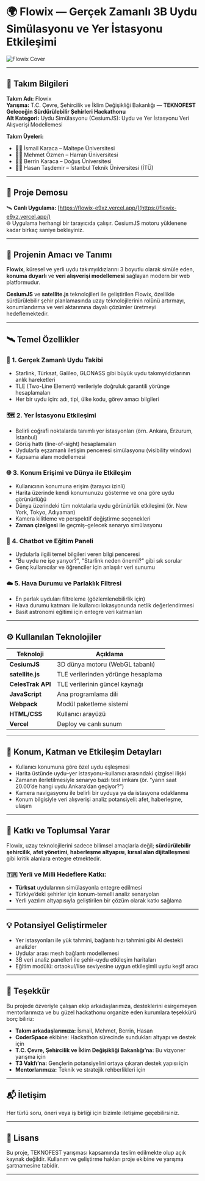 # 🌍 Flowix — Gerçek Zamanlı 3B Uydu Simülasyonu ve Yer İstasyonu Etkileşimi

![Flowix Cover]([https://github.com/sehnazcan/TEAM-NUKLEOTIT--GELECEGIN-SURDURULEBILIR-SEHIRLERI-HACKATHONU/blob/main/frontend/photo.jpg?raw=true](https://github.com/mehmetozmenn/flowix-uydu-simulasyonu/blob/main/Flowix.png?raw=true))

---

## 👥 Takım Bilgileri

**Takım Adı:** Flowix  
**Yarışma:** T.C. Çevre, Şehircilik ve İklim Değişikliği Bakanlığı — **TEKNOFEST Geleceğin Sürdürülebilir Şehirleri Hackathonu**  
**Alt Kategori:** Uydu Simülasyonu (CesiumJS): Uydu ve Yer İstasyonu Veri Alışverişi Modellemesi

**Takım Üyeleri:**
- 👨‍💻 İsmail Karaca – Maltepe Üniversitesi
- 👨‍💻 Mehmet Özmen – Harran Üniversitesi
- 👩‍💻 Berrin Karaca – Doğuş Üniversitesi
- 👨‍💻 Hasan Taşdemir – İstanbul Teknik Üniversitesi (İTÜ)

---

## 📌 Proje Demosu

🛰️ **Canlı Uygulama:** [https://flowix-e9xz.vercel.app/](https://flowix-e9xz.vercel.app/)  
🌐 Uygulama herhangi bir tarayıcıda çalışır. CesiumJS motoru yüklenene kadar birkaç saniye bekleyiniz.

---

## 📌 Projenin Amacı ve Tanımı

**Flowix**, küresel ve yerli uydu takımyıldızlarını 3 boyutlu olarak simüle eden, **konuma duyarlı** ve **veri alışverişi modellemesi** sağlayan modern bir web platformudur.

**CesiumJS** ve **satellite.js** teknolojileri ile geliştirilen Flowix, özellikle sürdürülebilir şehir planlamasında uzay teknolojilerinin rolünü artırmayı, konumlandırma ve veri aktarımına dayalı çözümler üretmeyi hedeflemektedir.

---

## 🛰️ Temel Özellikler

### 📡 1. Gerçek Zamanlı Uydu Takibi
- Starlink, Türksat, Galileo, GLONASS gibi büyük uydu takımyıldızlarının anlık hareketleri
- TLE (Two-Line Element) verileriyle doğruluk garantili yörünge hesaplamaları
- Her bir uydu için: adı, tipi, ülke kodu, görev amacı bilgileri

### 🗺️ 2. Yer İstasyonu Etkileşimi
- Belirli coğrafi noktalarda tanımlı yer istasyonları (örn. Ankara, Erzurum, İstanbul)
- Görüş hattı (line-of-sight) hesaplamaları
- Uydularla eşzamanlı iletişim penceresi simülasyonu (visibility window)
- Kapsama alanı modellemesi

### 🌐 3. **Konum Erişimi ve Dünya ile Etkileşim**
- Kullanıcının konumuna erişim (tarayıcı izinli)
- Harita üzerinde kendi konumunuzu gösterme ve ona göre uydu görünürlüğü
- Dünya üzerindeki tüm noktalarla uydu görünürlük etkileşimi (ör. New York, Tokyo, Adıyaman)
- Kamera kilitleme ve perspektif değiştirme seçenekleri
- **Zaman çizelgesi** ile geçmiş–gelecek senaryo simülasyonu

### 💬 4. Chatbot ve Eğitim Paneli
- Uydularla ilgili temel bilgileri veren bilgi penceresi
- "Bu uydu ne işe yarıyor?", "Starlink neden önemli?" gibi sık sorular
- Genç kullanıcılar ve öğrenciler için anlaşılır veri sunumu

### ☁️ 5. Hava Durumu ve Parlaklık Filtresi
- En parlak uyduları filtreleme (gözlemlenebilirlik için)
- Hava durumu katmanı ile kullanıcı lokasyonunda netlik değerlendirmesi
- Basit astronomi eğitimi için entegre veri katmanları

---

## ⚙️ Kullanılan Teknolojiler

| Teknoloji | Açıklama |
|----------|----------|
| **CesiumJS** | 3D dünya motoru (WebGL tabanlı) |
| **satellite.js** | TLE verilerinden yörünge hesaplama |
| **CelesTrak API** | TLE verilerinin güncel kaynağı |
| **JavaScript** | Ana programlama dili |
| **Webpack** | Modül paketleme sistemi |
| **HTML/CSS** | Kullanıcı arayüzü |
| **Vercel** | Deploy ve canlı sunum |

---

## 📍 Konum, Katman ve Etkileşim Detayları

- Kullanıcı konumuna göre özel uydu eşleşmesi
- Harita üstünde uydu–yer istasyonu–kullanıcı arasındaki çizgisel ilişki
- Zamanın ilerletilmesiyle senaryo bazlı test imkanı (ör. “yarın saat 20.00’de hangi uydu Ankara’dan geçiyor?”)
- Kamera navigasyonu ile belirli bir uyduya ya da istasyona odaklanma
- Konum bilgisiyle veri alışverişi analiz potansiyeli: afet, haberleşme, ulaşım

---

## 🌱 Katkı ve Toplumsal Yarar

Flowix, uzay teknolojilerini sadece bilimsel amaçlarla değil; **sürdürülebilir şehircilik**, **afet yönetimi**, **haberleşme altyapısı**, **kırsal alan dijitalleşmesi** gibi kritik alanlara entegre etmektedir.

### 🇹🇷 Yerli ve Milli Hedeflere Katkı:
- **Türksat** uydularının simülasyonla entegre edilmesi
- Türkiye’deki şehirler için konum-temelli analiz senaryoları
- Yerli yazılım altyapısıyla geliştirilen bir çözüm olarak katkı sağlama

---

## 💡 Potansiyel Geliştirmeler

- Yer istasyonları ile yük tahmini, bağlantı hızı tahmini gibi AI destekli analizler
- Uydular arası mesh bağlantı modellemesi
- 3B veri analiz panelleri ile şehir–uydu etkileşim haritaları
- Eğitim modülü: ortaokul/lise seviyesine uygun etkileşimli uydu keşif aracı

---

## 🙏 Teşekkür

Bu projede özveriyle çalışan ekip arkadaşlarımıza, desteklerini esirgemeyen mentorlarımıza ve bu güzel hackathonu organize eden kurumlara teşekkürü borç biliriz:

- **Takım arkadaşlarımıza:** İsmail, Mehmet, Berrin, Hasan  
- **CoderSpace** ekibine: Hackathon sürecinde sundukları altyapı ve destek için  
- **T.C. Çevre, Şehircilik ve İklim Değişikliği Bakanlığı’na:** Bu vizyoner yarışma için  
- **T3 Vakfı’na:** Gençlerin potansiyelini ortaya çıkaran destek yapısı için  
- **Mentorlarımıza:** Teknik ve stratejik rehberlikleri için

---

## 📬 İletişim

Her türlü soru, öneri veya iş birliği için bizimle iletişime geçebilirsiniz.  

---

## 📄 Lisans

Bu proje, TEKNOFEST yarışması kapsamında teslim edilmekte olup açık kaynak değildir. Kullanım ve geliştirme hakları proje ekibine ve yarışma şartnamesine tabidir.

---

